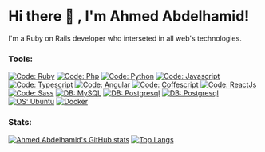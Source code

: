 # Hi there 👋 , I'm Ahmed Abdelhamid!
I'm a Ruby on Rails developer who interseted in all web's technologies.

### Tools:
[![Code: Ruby](https://img.shields.io/badge/Code-Ruby-red?&logo=ruby&logoColor=red)](https://www.ruby-lang.org/en/) [![Code: Php](https://img.shields.io/badge/Code-Php-purple?&logo=php)](https://www.php.net/) [![Code: Python](https://img.shields.io/badge/Code-Python-blue?&logo=python)](https://www.python.org/) [![Code: Javascript](https://img.shields.io/badge/Code-Javascript-yellow?&logo=javascript&logoColor=yellow)]() [![Code: Typescript](https://img.shields.io/badge/Code-Typescript-blue?&logo=typescript)]() [![Code: Angular](https://img.shields.io/badge/Code-Angular-red?&logo=angular&logoColor=red)]()
[![Code: Coffescript](https://img.shields.io/badge/Code-Coffeescript-brown?&logo=coffeescript&logoColor=brown)]() [![Code: ReactJs](https://img.shields.io/badge/Code-ReactJs-blue?&logo=react)]() [![Code: Sass](https://img.shields.io/badge/Code-Sass-pink?&logo=sass)]() [![DB: MySQL](https://img.shields.io/badge/DB-MySQL-blue?&logo=mysql)]() [![DB: Postgresql](https://img.shields.io/badge/DB-Postgresql-blue?&logo=postgresql)]() [![DB: Postgresql](https://img.shields.io/badge/DB-Redis-red?&logo=redis)]() [![OS: Ubuntu](https://img.shields.io/badge/Os-Ubuntu-orange?&logo=ubuntu)](https://ubuntu.com/) [![Docker](https://img.shields.io/badge/Docker-grey?&logo=docker)](https://www.docker.com/)

### Stats:

[![Ahmed Abdelhamid's GitHub stats](https://github-readme-stats.vercel.app/api?username=ahmedhamid13&show_icons=true&theme=dark)]()
[![Top Langs](https://github-readme-stats.vercel.app/api/top-langs/?username=ahmedhamid13&show_icons=true&theme=dark&hide=html,css,blade&layout=compact)]()

<!--
**ahmedhamid13/ahmedhamid13** is a ✨ _special_ ✨ repository because its `README.md` (this file) appears on your GitHub profile.

Here are some ideas to get you started:

- 🔭 I’m currently working on ...
- 🌱 I’m currently learning ...
- 👯 I’m looking to collaborate on ...
- 🤔 I’m looking for help with ...
- 💬 Ask me about ...
- 📫 How to reach me: ...
- 😄 Pronouns: ...
- ⚡ Fun fact: ...
-->
